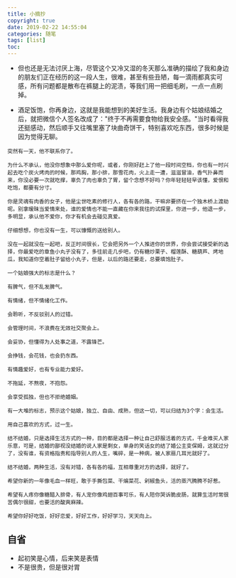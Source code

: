 ```yaml
---
title: 小摘抄
copyright: true
date: 2019-02-22 14:55:04
categories: 随笔
tags: [list]
toc:
---
```


* 但也还是无法讨厌上海，尽管这个又冷又湿的冬天那么准确的描绘了我和身边的朋友们正在经历的这一段人生，很难，甚至有些丑陋，每一滴雨都真实可感，所有问题都是散布在裤腿上的泥渍，等我们用一把细毛刷，一点一点刷掉。
<!--more-->

* 酒足饭饱，你再身边，这就是我能想到的美好生活。我身边有个姑娘结婚之后，就把微信个人签名改成了："终于不再需要食物给我安全感。"当时看得我还挺感动，然后顺手又往嘴里塞了块曲奇饼干，特别喜欢吃东西，很多时候是因为觉得无聊。

```
突然有一天，他不联系你了。

为什么不承认，他没你想象中那么爱你呢，或者，你刚好赶上了他一段时间空档，你也有一时兴起去吃个炭火烤肉的时候，那鸡胸，那小排，那雪花肉，火上走一遭，滋滋冒油，香气扑鼻而来，你没必要一次就吃撑，辜负了肉也辜负了胃，留个念想不好吗？你年轻轻轻早该懂，爱恨和吃饱，都要有分寸。

你是灵魂有肉香的女子，他是尘世吃素的修行人，各有各的路，干嘛非要挤在一个独木桥上渡劫呢。别拿暧昧当爱情来处，谁的爱情也不能一直藏在你来我往的试探里，你进一步，他退一步，多明显，承认他不爱你，你才有机会去碰见真爱。

仔细想想，你也没有一生，可以慷慨的送给别人。

没在一起就没在一起吧，反正时间很长，它会把另外一个人推进你的世界，你会尝试接受新的选择，你最爱吃的章鱼小丸子没有了，多往前走几步吧，仍有糖炒栗子、榴莲酥、糖葫芦、烤地瓜，我知道你空着肚子留给小丸子，但是，以后的路还要走，总要填饱肚子。

一个姑娘强大的标志是什么？

有脾气，但不乱发脾气。

有情绪，但不情绪化工作。

会聆听，不反驳别人的过错。

会管理时间，不浪费在无效社交聚会上。

会妥协，但懂得为人处事之道，不露锋芒。

会挣钱，会花钱，也会扔东西。

有情趣爱好，也有专业能力爱好。

不拖延，不熬夜，不抱怨。

会享受孤独，但也不拒绝婚姻。

有一大堆的标志，预示这个姑娘，独立、自由、成熟，但这一切，可以归结为3个字：会生活。

用自己喜欢的方式，过一生。

结不结婚，只是选择生活方式的一种，目的都是选择一种让自己舒服活着的方式，千金难买人家乐意，可是，结婚的鄙视没结婚的说人家是剩女，单身的笑话女的结了婚公主变保姆，这就过分了，没有谁，有资格指责和指导别人的人生，嘴碎，是一种病，被人家扇几耳光就好了。

结不结婚，两种生活，没有对错，各有各的福，互相尊重对方的选择，就好了。

希望你新的一年像毛血一样旺，敢于手撕包菜、干煸菜花、剁椒鱼头，活的蒸汽腾腾不好惹。

希望有人疼你像糖醋入排骨，有人宠你像鸡翅百事可乐，有人陪你哭诉脆皮肠，就算生活时常很苦偶尔很甜，也要活的酸爽麻辣。

希望你好好吃饭，好好恋爱，好好工作，好好学习，天天向上。
```


## 自省
* 起初笑是心情，后来笑是表情
* 不是很贵，但是很对胃
